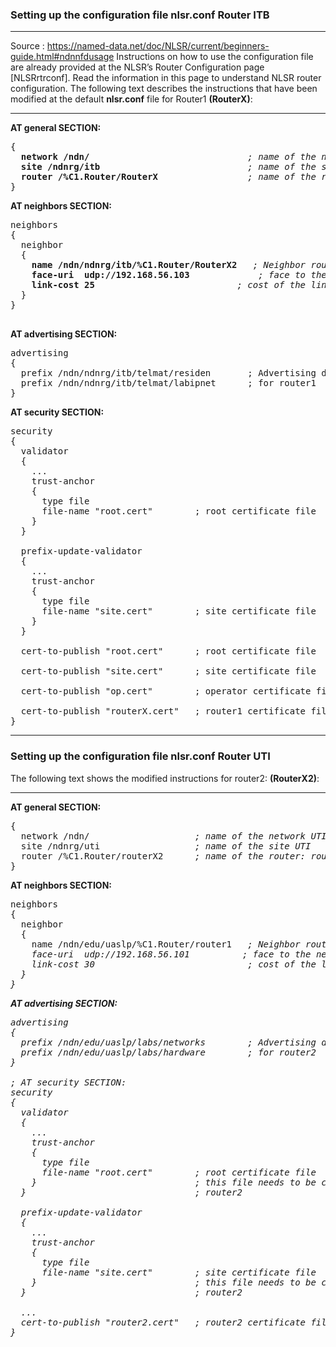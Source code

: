 ### Setting up the configuration file <b>nlsr.conf</b> Router ITB
***
Source : https://named-data.net/doc/NLSR/current/beginners-guide.html#ndnnfdusage
Instructions on how to use the configuration file are already provided at the NLSR’s Router Configuration page [NLSRrtrconf]. Read the information in this page to understand NLSR router configuration. The following text describes the instructions that have been modified at the default <b>nlsr.conf</b> file for Router1 <b>(RouterX)</b>:
***

<b>AT general SECTION:</b>
<pre>
{
  <b>network /ndn/</b>                              <i>; name of the network ITB</i>
  <b>site /ndnrg/itb</b>                            <i>; name of the site ITB</i>
  <b>router /%C1.Router/RouterX</b>                 <i>; name of the router: router1-ITB</i>
}
</pre>


<b>AT neighbors SECTION:</b>
<pre>
neighbors
{
  neighbor
  {
    <b>name /ndn/ndnrg/itb/%C1.Router/RouterX2</b>   <i>; Neighbor router: router2-UTI</i>
    <b>face-uri  udp://192.168.56.103</b>	          <i>; face to the neighbor (IP Router UTI)</i>
    <b>link-cost 25</b>                           <i>; cost of the link Router UTI</i>
  }
}

</pre>

<b>AT advertising SECTION:</b>
<pre>
advertising
{
  prefix /ndn/ndnrg/itb/telmat/residen       ; Advertising destinations
  prefix /ndn/ndnrg/itb/telmat/labipnet      ; for router1
}
</pre>

<b>AT security SECTION:</b>
<pre>
security
{
  validator
  {
    ...
    trust-anchor
    {
      type file
      file-name "root.cert"        ; root certificate file
    }
  }

  prefix-update-validator
  {
    ...
    trust-anchor
    {
      type file
      file-name "site.cert"        ; site certificate file
    }
  }

  cert-to-publish "root.cert"      ; root certificate file

  cert-to-publish "site.cert"      ; site certificate file

  cert-to-publish "op.cert"        ; operator certificate file

  cert-to-publish "routerX.cert"   ; router1 certificate file
}
</pre>

***
### Setting up the configuration file <b>nlsr.conf</b> Router UTI

The following text shows the modified instructions for router2: <b>(RouterX2)</b>:
***
<b>AT general SECTION:</b>
<pre>
{
  network /ndn/                    <i>; name of the network UTI</i>
  site /ndnrg/uti                  <i>; name of the site UTI</i>
  router /%C1.Router/routerX2      <i>; name of the router: router2-UTI</i>
}
</pre>

<b>AT neighbors SECTION:</b>
<pre>
neighbors
{
  neighbor
  {
    name /ndn/edu/uaslp/%C1.Router/router1   <i>; Neighbor router: router1-ITB<i/>
    face-uri  udp://192.168.56.101          <i>; face to the neighbor (IP Router ITB)<i/>
    link-cost 30                             <i>; cost of the link<i/>
  }
}
</pre>

<b>AT advertising SECTION:</b>
<pre>
advertising
{
  prefix /ndn/edu/uaslp/labs/networks        ; Advertising destinations
  prefix /ndn/edu/uaslp/labs/hardware        ; for router2
}

; AT security SECTION:
security
{
  validator
  {
    ...
    trust-anchor
    {
      type file
      file-name "root.cert"        ; root certificate file
    }                              ; this file needs to be copied to
  }                                ; router2

  prefix-update-validator
  {
    ...
    trust-anchor
    {
      type file
      file-name "site.cert"        ; site certificate file
    }                              ; this file needs to be copied to
  }                                ; router2

  ...
  cert-to-publish "router2.cert"   ; router2 certificate file
}


</pre>
